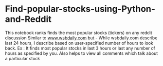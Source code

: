 # Find-popular-stocks-using-Python-and-Reddit

This notebook ranks finds the most popular stocks (tickers) on any reddit discussion
Similar to www.wsbdaily.com but - 
While wsbdaily.com describe last 24 hours, I describe based on user-specified number of hours to look back.
Ex : It finds most popular stocks in last 3 hours or last any number of hours as specified by you.
Also helps to view all comments which talk about a particular stock
